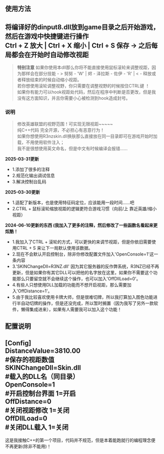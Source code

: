 ## 使用方法   
**将编译好的dinput8.dll放到game目录之后开始游戏，然后在游戏中快捷键进行操作**   
**Ctrl + Z 放大 | Ctrl + X 缩小 | Ctrl + S 保存 -> 之后每局都会在开始时自动修改视距**   
--
> **特别注意** 如果你使用本dll那么你将不能直接使用鼠标滚轮来调整视距，因为那样会在部分技能 - > 努努 - 'W' | 烬 - 泽拉斯 - 佐伊 - 'R' |  < - 释放或者释放结束的时候自动缩小视距。   
> 若你想使用滚轮调整视野，你只需要在调整视野的时候按住CTRL键 ！   
> 如果你有能力可以hook视距处代码，然后在程序中判断是否更改，但是我没有这方面知识，并且你需要小心被检测到hook造成封号。     

### 说明
> 修改英雄联盟的视野范围！可实现无限视距~~~~~  
> 纯C++代码 完全开源，不必担心有恶意行为！  
> 如果你想使用R3nzskin.dll换肤那么直接放在同一目录即可在游戏开始时加载，不用使用软件注入；  
> 我不是很想使用英文命名，但是中文有时候编译会报错……

**2025-03-31更新**
- 1.添加了很多的注释
- 2.规范化输出调试信息
- 3.解决控制台乱码

**2025-03-30更新**
- 1.适配了新版本，也是使用特征码定位，应该能用一段时间……吧
- 2.CTRL + 鼠标滚轮缩放视距的逻辑更符合游戏习惯（向前/上 靠近英雄/缩小视距）

  
**2024-06-10更新的东西 (我加入了更多的注释，然后修改了一些函数名看起来更炫酷！**  
- 1.我加入了CTRL + 滚轮的方式，可以更快的来调节视距，但是你依旧需要使用CTRL + S 来让下一局默认使用该数据。
- 2.现在不会默认开启控制台，除非你修改配置文件加入'OpenConsole=1'这一条内容
- 3.'SKINChangeDll=R3NZ.dll' 因为其它服务器的反作弊系统，R3NZ已经不再更新，但是如果你有其它DLL可以把他的名字放在这里，如果你不需要这个功能那么只要留空就不会继续这个操作，也可以加入'OffDllLoad=0'。
- 4.有些人只想使用DLL加载的功能而不想开启视距，那么需要加入'OffDistance=1'。
- 5.由于我比较喜欢使用卡牌大师，但是很难切牌，所以我打算加入图色功能进行半自动切牌的操作，但是还没完成，所以暂时搁置（因为我写了另外一款软件，懒得集成进来），如果有人需要我可以加入这个功能！  

## 配置说明   
[Config]  
DistanceValue=3810.00  
#保存的视距数值  
SKINChangeDll=Skin.dll   
#载入的DLL名（同目录）  
OpenConsole=1   
#开启控制台界面 1=开启  
OffDistance=0    
#关闭视距修改 1=关闭  
OffDllLoad=0   
#关闭DLL载入 1=关闭  
--
这是我接触C++的第一个项目，代码并不规范，但是本着能跑就行的编程理念便不再更新(除非不能用)！  
